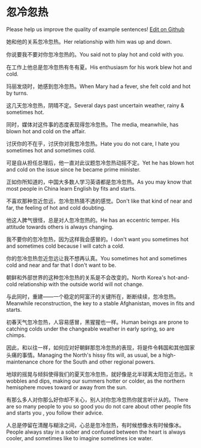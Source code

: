 # 忽冷忽热

Please help us improve the quality of example sentences! [Edit on Github](https://github.com/jiyushe/jiyu-example-sentence-source/blob/main/chinese/hulenghure.md)

<p><span class="chinese">她和他的关系忽冷忽热。</span><span class="english">Her relationship with him was up and down.</span></p>

<p><span class="chinese">你说要我不要对你忽冷忽热的。</span><span class="english">You said not to play hot and cold with you.</span></p>

<p><span class="chinese">在工作上他总是忽冷忽热有冬有夏。</span><span class="english">His enthusiasm for his work blew hot and cold.</span></p>

<p><span class="chinese">玛丽发烧时，她感到忽冷忽热。</span><span class="english">When Mary had a fever, she felt cold and hot by turns.</span></p>

<p><span class="chinese">这几天忽冷忽热，阴晴不定。</span><span class="english">Several days past uncertain weather, rainy & sometimes hot.</span></p>

<p><span class="chinese">同时，媒体对这件事的态度表现得忽冷忽热。</span><span class="english">The media, meanwhile, has blown hot and cold on the affair.</span></p>

<p><span class="chinese">讨厌你的不在乎，讨厌你对我忽冷忽热。</span><span class="english">Hate you do not care, I hate you sometimes hot and sometimes cold.</span></p>

<p><span class="chinese">可是自从担任总理后，他一直对此议题忽冷忽热动摇不定。</span><span class="english">Yet he has blown hot and cold on the issue since he became prime minister.</span></p>

<p><span class="chinese">正如你所知道的，中国大多数人学习英语都是忽冷忽热。</span><span class="english">As you may know that most people in China learn English by fits and starts.</span></p>

<p><span class="chinese">不喜欢那种忽近忽远，忽冷忽热猜不透的感觉。</span><span class="english">Don't like that kind of near and far, the feeling of hot and cold doubting.</span></p>

<p><span class="chinese">他这人脾气很怪，总是对人忽冷忽热的。</span><span class="english">He has an eccentric temper. His attitude towards others is always changing.</span></p>

<p><span class="chinese">我不要你的忽冷忽热，因为这样我会感冒的。</span><span class="english">I don't want you sometimes hot and sometimes cold because I will catch a cold.</span></p>

<p><span class="chinese">你的忽冷忽热忽近忽远让我不想再认真。</span><span class="english">You sometimes hot and sometimes cold and near and far that I don't want to be.</span></p>

<p><span class="chinese">朝鲜和外部世界的这种忽冷忽热的关系是不会改变的。</span><span class="english">North Korea's hot-and-cold relationship with the outside world will not change.</span></p>

<p><span class="chinese">与此同时，重建——一个稳定的阿富汗的关键所在，断断续续，忽冷忽热。</span><span class="english">Meanwhile reconstruction, the key to a stable Afghanistan, moves in fits and starts.</span></p>

<p><span class="chinese">初春天气忽冷忽热，人容易感冒，黑猩猩也一样。</span><span class="english">Human beings are prone to catching colds under the changeable weather in early spring, so are chimps.</span></p>

<p><span class="chinese">因此，和以往一样，如何应对好朝鲜那忽冷忽热的表现，将是件令韩国和其他国家头痛的事情。</span><span class="english">Managing the North's hissy fits will, as usual, be a high-maintenance chore for the South and other regional powers.</span></p>

<p><span class="chinese">地球的摇晃与倾斜使得我们的夏天忽冷忽热，就好像是北半球离太阳忽近忽远。</span><span class="english">It wobbles and dips, making our summers hotter or colder, as the northern hemisphere moves toward or away from the sun.</span></p>

<p><span class="chinese">有那么多人对你那么好你却不关心，别人对你忽冷忽热你就言听计从的。</span><span class="english">There are so many people to you so good you do not care about other people fits and starts you , you follow their advice.</span></p>

<p><span class="chinese">人总是停留在清醒与糊涂之间，心总是忽冷忽热，有时候想像水有时候像冰。</span><span class="english">People always stay in a sober and confused between the heart is always cooler, and sometimes like to imagine sometimes ice water.</span></p>

